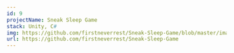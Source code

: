 ```yaml
---
id: 9
projectName: Sneak Sleep Game
stack: Unity, C#
img: https://github.com/firstneverrest/Sneak-Sleep-Game/blob/master/images/02_MainMenu.jpg?raw=true
url: https://github.com/firstneverrest/Sneak-Sleep-Game
---
```

